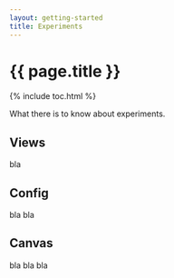 ```yaml
---
layout: getting-started
title: Experiments
---
```


# {{ page.title }}

{% include toc.html %}

What there is to know about experiments.

## Views

bla

## Config

bla bla

## Canvas

bla bla bla
